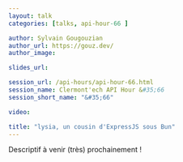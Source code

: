 ```yaml
---
layout: talk
categories: [talks, api-hour-66 ]

author: Sylvain Gougouzian
author_url: https://gouz.dev/
author_image:

slides_url:

session_url: /api-hours/api-hour-66.html
session_name: Clermont'ech API Hour &#35;66
session_short_name: "&#35;66"

video: 

title: "lysia, un cousin d'ExpressJS sous Bun"
---
```


Descriptif à venir (très) prochainement !
